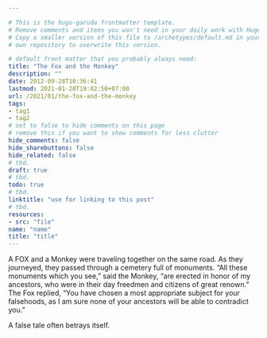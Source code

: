 ```yaml
---

# This is the hugo-garuda frontmatter template.
# Remove comments and items you won't need in your daily work with Hugo.
# Copy a smaller version of this file to /archetypes/default.md in your
# own repository to overwrite this version.

# default front matter that you probably always need:
title: "The Fox and the Monkey"
description: ""
date: 2012-09-28T10:36:41
lastmod: 2021-01-20T19:02:50+07:00
url: /2021/01/the-fox-and-the-monkey
tags:
- tag1
- tag2
# set to false to hide comments on this page
# remove this if you want to show comments for less clutter
hide_comments: false
hide_sharebuttons: false
hide_related: false
# tbd.
draft: true
# tbd.
todo: true
# tbd.
linktitle: "use for linking to this post"
# tbd.
resources:
- src: "file"
name: "name"
title: "title"
---
```



A FOX and a Monkey were traveling together on the same road. As they journeyed, they passed through a cemetery full of monuments. “All these monuments which you see,” said the Monkey, “are erected in honor of my ancestors, who were in their day freedmen and citizens of great renown.” The Fox replied, “You have chosen a most appropriate subject for your falsehoods, as I am sure none of your ancestors will be able to contradict you.”

A false tale often betrays itself.


